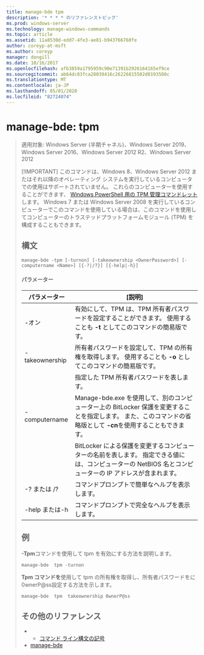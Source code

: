 ```yaml
---
title: manage-bde tpm
description: '* * * * のリファレンストピック'
ms.prod: windows-server
ms.technology: manage-windows-commands
ms.topic: article
ms.assetid: 11a8530d-edd7-4fe3-ae81-b943766760fe
author: coreyp-at-msft
ms.author: coreyp
manager: dongill
ms.date: 10/16/2017
ms.openlocfilehash: afb3859a1795959c90e71391b2926164165ef9ce
ms.sourcegitcommit: ab64dc83fca28039416c26226815502d0193500c
ms.translationtype: MT
ms.contentlocale: ja-JP
ms.lasthandoff: 05/01/2020
ms.locfileid: "82724074"
---
```

# <a name="manage-bde-tpm"></a>manage-bde: tpm

> 適用対象: Windows Server (半期チャネル)、Windows Server 2019、Windows Server 2016、Windows Server 2012 R2、Windows Server 2012
> 
> [!IMPORTANT]
> このコマンドは、Windows 8、Windows Server 2012 またはそれ以降のオペレーティング システムを実行しているコンピュータでの使用はサポートされていません。 これらのコンピューターを使用することができます、 [Windows PowerShell 用の TPM 管理コマンドレット](https://docs.microsoft.com/powershell/module/trustedplatformmodule/)します。
> Windows 7 または Windows Server 2008 を実行しているコンピューターでこのコマンドを使用している場合は、このコマンドを使用してコンピューターのトラステッドプラットフォームモジュール (TPM) を構成することもできます。
> ## <a name="syntax"></a>構文
> ```
> manage-bde -tpm [-turnon] [-takeownership <OwnerPassword>] [-computername <Name>] [{-?|/?}] [{-help|-h}]
> ```
> #### <a name="parameters"></a>パラメーター
> 
> |    パラメーター    |                                                                              [説明]                                                                               |
> |-----------------|------------------------------------------------------------------------------------------------------------------------------------------------------------------------|
> |     -オン     |              有効にして、TPM は、TPM 所有者パスワードを設定することができます。 使用することも **-t** としてこのコマンドの簡易版です。              |
> | -takeownership  |                      所有者パスワードを設定して、TPM の所有権を取得します。 使用することも **-o** としてこのコマンドの簡易版です。                       |
> | <OwnerPassword> |                                                      指定した TPM 所有者パスワードを表します。                                                       |
> |  -computername  | Manage-bde.exe を使用して、別のコンピューター上の BitLocker 保護を変更することを指定します。 また、このコマンドの省略版として **-cn**を使用することもできます。 |
> |     <Name>      |    BitLocker による保護を変更するコンピューターの名前を表します。 指定できる値には、コンピューターの NetBIOS 名とコンピューターの IP アドレスが含まれます。     |
> |    -? または /?     |                                                               コマンドプロンプトで簡単なヘルプを表示します。                                                               |
> |   -help または-h   |                                                             コマンドプロンプトで完全なヘルプを表示します。                                                              |
> 
> ## <a name="examples"></a>例
> **-Tpm**コマンドを使用して tpm を有効にする方法を説明します。
> ```
> manage-bde  tpm -turnon
> ```
> **Tpm コマンドを**使用して tpm の所有権を取得し、所有者パスワードをに0wnerP@ss設定する方法を示します。
> ```
> manage-bde  tpm  takeownership 0wnerP@ss
> ```
> ## <a name="additional-references"></a>その他のリファレンス
> -   - [コマンド ライン構文の記号](command-line-syntax-key.md)
> -   [manage-bde](manage-bde.md)

